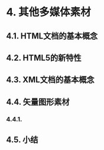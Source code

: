 # 4. 其他多媒体素材

## 4.1. HTML文档的基本概念

## 4.2. HTML5的新特性

## 4.3. XML文档的基本概念

## 4.4. 矢量图形素材

### 4.4.1.

###

## 4.5. 小结



